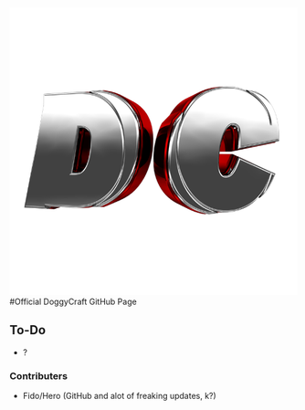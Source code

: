 ![Alt text](/img/dc.png?raw=true "DoggyCraft")
#Official DoggyCraft GitHub Page

## To-Do
* ?

### Contributers
* Fido/Hero (GitHub and alot of freaking updates, k?)
